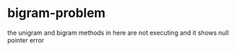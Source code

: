 # bigram-problem
the unigram and bigram methods in here are not executing and it shows null pointer error
